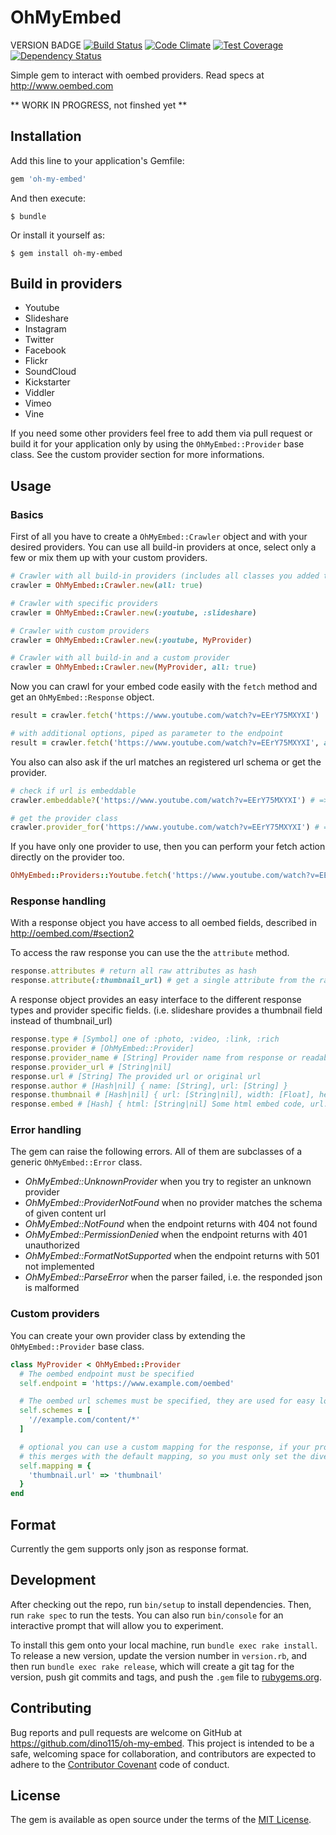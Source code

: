 OhMyEmbed
=================
VERSION BADGE
[![Build Status](https://travis-ci.org/dino115/oh-my-embed.svg?branch=master)](https://travis-ci.org/dino115/oh-my-embed)
[![Code Climate](https://codeclimate.com/github/dino115/oh-my-embed/badges/gpa.svg)](https://codeclimate.com/github/dino115/oh-my-embed)
[![Test Coverage](https://codeclimate.com/github/dino115/oh-my-embed/badges/coverage.svg)](https://codeclimate.com/github/dino115/oh-my-embed/coverage)
[![Dependency Status](https://gemnasium.com/badges/github.com/dino115/oh-my-embed.svg)](https://gemnasium.com/github.com/dino115/oh-my-embed)

Simple gem to interact with oembed providers. Read specs at http://www.oembed.com

** WORK IN PROGRESS, not finshed yet **

## Installation

Add this line to your application's Gemfile:

```ruby
gem 'oh-my-embed'
```

And then execute:

    $ bundle

Or install it yourself as:

    $ gem install oh-my-embed

## Build in providers

- Youtube
- Slideshare
- Instagram
- Twitter
- Facebook
- Flickr
- SoundCloud
- Kickstarter
- Viddler
- Vimeo
- Vine

If you need some other providers feel free to add them via pull request or build it for your application only by using the `OhMyEmbed::Provider` base class.
See the custom provider section for more informations.

## Usage

### Basics
First of all you have to create a `OhMyEmbed::Crawler` object and with your desired providers.
You can use all build-in providers at once, select only a few or mix them up with your custom providers.

```ruby
# Crawler with all build-in providers (includes all classes you added to the OhMyEmbed::Providers module)
crawler = OhMyEmbed::Crawler.new(all: true)

# Crawler with specific providers
crawler = OhMyEmbed::Crawler.new(:youtube, :slideshare)

# Crawler with custom providers
crawler = OhMyEmbed::Crawler.new(:youtube, MyProvider)

# Crawler with all build-in and a custom provider
crawler = OhMyEmbed::Crawler.new(MyProvider, all: true)
```

Now you can crawl for your embed code easily with the `fetch` method and get an `OhMyEmbed::Response` object.

```ruby
result = crawler.fetch('https://www.youtube.com/watch?v=EErY75MXYXI')

# with additional options, piped as parameter to the endpoint
result = crawler.fetch('https://www.youtube.com/watch?v=EErY75MXYXI', autoplay: 1)
```

You also can also ask if the url matches an registered url schema or get the provider.

```ruby
# check if url is embeddable
crawler.embeddable?('https://www.youtube.com/watch?v=EErY75MXYXI') # => true

# get the provider class
crawler.provider_for('https://www.youtube.com/watch?v=EErY75MXYXI') # => OhMyEmbed::Providers::Youtube
```

If you have only one provider to use, then you can perform your fetch action directly on the provider too.

```ruby
OhMyEmbed::Providers::Youtube.fetch('https://www.youtube.com/watch?v=EErY75MXYXI')
```

### Response handling
With a response object you have access to all oembed fields, described in http://oembed.com/#section2

To access the raw response you can use the the `attribute` method.

```ruby
response.attributes # return all raw attributes as hash
response.attribute(:thumbnail_url) # get a single attribute from the raw response
```

A response object provides an easy interface to the different response types and provider specific fields. (i.e. slideshare provides a thumbnail field instead of thumbnail_url)

 ```ruby
 response.type # [Symbol] one of :photo, :video, :link, :rich
 response.provider # [OhMyEmbed::Provider]
 response.provider_name # [String] Provider name from response or readable class name
 response.provider_url # [String|nil]
 response.url # [String] The provided url or original url
 response.author # [Hash|nil] { name: [String], url: [String] }
 response.thumbnail # [Hash|nil] { url: [String|nil], width: [Float], height: [Float] }
 response.embed # [Hash] { html: [String|nil] Some html embed code, url: [String|nil], width: [Float|nil], height: [Float|nil] }
 ```

### Error handling
The gem can raise the following errors. All of them are subclasses of a generic `OhMyEmbed::Error` class.

- *OhMyEmbed::UnknownProvider* when you try to register an unknown provider
- *OhMyEmbed::ProviderNotFound* when no provider matches the schema of given content url
- *OhMyEmbed::NotFound* when the endpoint returns with 404 not found
- *OhMyEmbed::PermissionDenied* when the endpoint returns with 401 unauthorized
- *OhMyEmbed::FormatNotSupported* when the endpoint returns with 501 not implemented
- *OhMyEmbed::ParseError* when the parser failed, i.e. the responded json is malformed

### Custom providers
You can create your own provider class by extending the `OhMyEmbed::Provider` base class.

```ruby
class MyProvider < OhMyEmbed::Provider
  # The oembed endpoint must be specified
  self.endpoint = 'https://www.example.com/oembed'

  # The oembed url schemes must be specified, they are used for easy lookup
  self.schemes = [
    '//example.com/content/*'
  ]

  # optional you can use a custom mapping for the response, if your provider doesn't stick to the specification :(
  # this merges with the default mapping, so you must only set the divergent mapping
  self.mapping = {
    'thumbnail.url' => 'thumbnail'
  }
end
```

## Format
Currently the gem supports only json as response format.

## Development

After checking out the repo, run `bin/setup` to install dependencies. Then, run `rake spec` to run the tests. You can also run `bin/console` for an interactive prompt that will allow you to experiment.

To install this gem onto your local machine, run `bundle exec rake install`. To release a new version, update the version number in `version.rb`, and then run `bundle exec rake release`, which will create a git tag for the version, push git commits and tags, and push the `.gem` file to [rubygems.org](https://rubygems.org).

## Contributing

Bug reports and pull requests are welcome on GitHub at https://github.com/dino115/oh-my-embed. This project is intended to be a safe, welcoming space for collaboration, and contributors are expected to adhere to the [Contributor Covenant](http://contributor-covenant.org) code of conduct.


## License

The gem is available as open source under the terms of the [MIT License](http://opensource.org/licenses/MIT).

